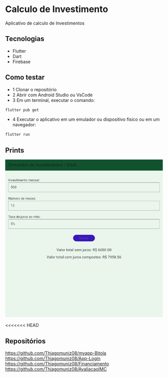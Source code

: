 # Calculo de Investimento 
Aplicativo de calculo de Investimentos

## Tecnologias
- Flutter
- Dart
- Firebase

## Como testar
- 1 Clonar o repositório
- 2 Abrir com Android Studio ou VsCode
- 3 Em um terminal, executar o comando:
```bash
flutter pub get
```
- 4 Executar o aplicativo em um emulador ou dispositivo físico ou em um navegador:
```bash
flutter run
```

## Prints 
![Calculadora](print.png)

<<<<<<< HEAD
## Repositórios 
https://github.com/Thiagomuniz08/myapp-Bitola
https://github.com/Thiagomuniz08/App-Login
https://github.com/Thiagomuniz08/Financiamento
https://github.com/Thiagomuniz08/AvaliacaoIMC
